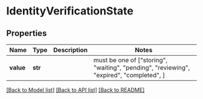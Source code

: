 # IdentityVerificationState


## Properties
Name | Type | Description | Notes
------------ | ------------- | ------------- | -------------
**value** | **str** |  |  must be one of ["storing", "waiting", "pending", "reviewing", "expired", "completed", ]

[[Back to Model list]](../README.md#documentation-for-models) [[Back to API list]](../README.md#documentation-for-api-endpoints) [[Back to README]](../README.md)


